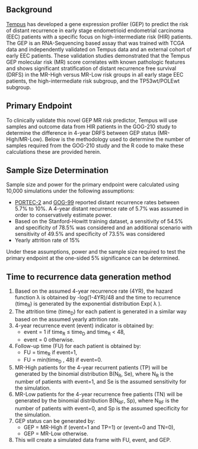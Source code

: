 ## Background
[Tempus](https://github.com/tempuslabs) has developed a gene expression profiler (GEP) to predict the risk of distant recurrence in early stage endometrioid endometrial carcinoma (EEC) patients with a specific focus on high-intermediate risk (HIR) patients.  The GEP is an RNA-Sequencing based assay that was trained with TCGA data and independently validated on Tempus data and an external cohort of early EEC patients.  These validation studies demonstrated that the Tempus GEP molecular risk (MR) score correlates with known pathologic features and shows significant stratification of distant recurrence free survival (DRFS) in the MR-High versus MR-Low risk groups in all early stage EEC patients, the high-intermediate risk subgroup, and the TP53wt/POLEwt subgroup. 

## Primary Endpoint
To clinically validate this novel GEP MR risk predictor, Tempus will use samples and outcome data from HIR patients in the GOG-210 study to determine the difference in 4-year DRFS between GEP status (MR-High/MR-Low). Below is the methodology used to determine the number of samples required from the GOG-210 study and the R code to make these calculations these are provided herein.

## Sample Size Determination
Sample size and power for the primary endpoint were calculated using 10,000 simulations under the following assumptions:
* [PORTEC-2](https://doi.org/10.1016/S0140-6736(09)62163-2) and [GOG-99](https://doi.org/10.1016/j.ygyno.2003.11.048) reported distant recurrence rates between 5.7% to 10%. A 4-year distant recurrence rate of 5.7% was assumed in order to conservatively estimate power.
* Based on the Stanford-Howitt training dataset, a sensitivity of 54.5% and specificity of 78.5% was considered and an additional scenario with sensitivity of 49.5% and specificity of 73.5% was considered
* Yearly attrition rate of 15%

Under these assumptions, power and the sample size required to test the primary endpoint at the one-sided 5% significance can be determined.

## Time to recurrence data generation method
1. Based on the assumed 4-year recurrence rate (4YR), the hazard function λ is obtained by -log(1-4YR)/48 and the time to recurrence (time<sub>R</sub>) is generated by the exponential distribution Exp( λ ).
2. The attrition time (time<sub>D</sub>) for each patient is generated in a similar way based on the assumed yearly attrition rate.
3. 4-year recurrence event (event) indicator is obtained by:
    * event = 1 if time<sub>R</sub> ≤ time<sub>D</sub> and time<sub>R</sub> < 48,
    * event = 0  otherwise.
4. Follow-up time (FU) for each patient is obtained by:
    * FU = time<sub>R</sub>  if event=1,
    * FU = min(time<sub>D</sub> , 48)  if event=0.
5. MR-High patients for the 4-year recurrent patients (TP) will be generated by the binomial distribution B(N<sub>R</sub>, Se), where N<sub>R</sub> is the number of patients with event=1, and Se is the assumed sensitivity for the simulation.
6. MR-Low patients for the 4-year recurrence free patients (TN) will be generated by the binomial distribution B(N<sub>RF</sub>, Sp), where N<sub>RF</sub> is the number of patients with event=0, and Sp is the assumed specificity for the simulation.
7. GEP status can be generated by: 
    * GEP = MR-High if (event=1 and TP=1) or (event=0 and TN=0),
    * GEP = MR-Low otherwise.
8. This will create a simulated data frame with FU, event, and GEP.
